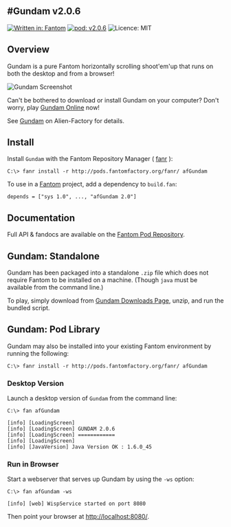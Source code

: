 #Gundam v2.0.6
---
[![Written in: Fantom](http://img.shields.io/badge/written%20in-Fantom-lightgray.svg)](http://fantom.org/)
[![pod: v2.0.6](http://img.shields.io/badge/pod-v2.0.6-yellow.svg)](http://www.fantomfactory.org/pods/afGundam)
![Licence: MIT](http://img.shields.io/badge/licence-MIT-blue.svg)

## Overview

Gundam is a pure Fantom horizontally scrolling shoot'em'up that runs on both the desktop and from a browser!

![Gundam Screenshot](http://pods.fantomfactory.org/pods/afGundam/doc/screenshot.jpg)

Can't be bothered to download or install Gundam on your computer? Don't worry, play [Gundam Online](http://www.alienfactory.co.uk/gundam/playonline) now!

See [Gundam](http://www.alienfactory.co.uk/gundam/) on Alien-Factory for details.

## Install

Install `Gundam` with the Fantom Repository Manager ( [fanr](http://fantom.org/doc/docFanr/Tool.html#install) ):

    C:\> fanr install -r http://pods.fantomfactory.org/fanr/ afGundam

To use in a [Fantom](http://fantom.org/) project, add a dependency to `build.fan`:

    depends = ["sys 1.0", ..., "afGundam 2.0"]

## Documentation

Full API & fandocs are available on the [Fantom Pod Repository](http://pods.fantomfactory.org/pods/afGundam/).

## Gundam: Standalone

Gundam has been packaged into a standalone `.zip` file which does not require Fantom to be installed on a machine. (Though `java` must be available from the command line.)

To play, simply download from [Gundam Downloads Page](https://bitbucket.org/AlienFactory/afgundam/downloads), unzip, and run the bundled script.

## Gundam: Pod Library

Gundam may also be installed into your existing Fantom environment by running the following:

    C:\> fanr install -r http://pods.fantomfactory.org/fanr/ afGundam

### Desktop Version

Launch a desktop version of `Gundam` from the command line:

    C:\> fan afGundam
    
    [info] [LoadingScreen]
    [info] [LoadingScreen] GUNDAM 2.0.6
    [info] [LoadingScreen] ============
    [info] [LoadingScreen]
    [info] [JavaVersion] Java Version OK : 1.6.0_45

### Run in Browser

Start a webserver that serves up Gundam by using the `-ws` option:

    C:\> fan afGundam -ws
    
    [info] [web] WispService started on port 8080

Then point your browser at [http://localhost:8080/](http://localhost:8080/).

